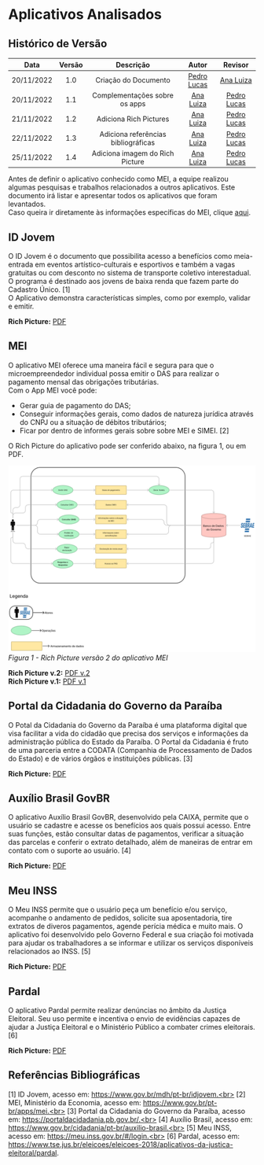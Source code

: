 # Aplicativos Analisados

## Histórico de Versão

|Data|Versão|Descrição|Autor|Revisor|
| :----------: | :------: | :-----------: | :---------: |:---------: |
|20/11/2022|1.0|Criação do Documento| [Pedro Lucas](https://github.com/PedroLSF)|[Ana Luiza](https://github.com/AnHoff)
|20/11/2022|1.1|Complementações sobre os apps| [Ana Luiza](https://github.com/AnHoff)|[Pedro Lucas](https://github.com/PedroLSF)
|21/11/2022|1.2|Adiciona Rich Pictures| [Ana Luiza](https://github.com/AnHoff)|[Pedro Lucas](https://github.com/PedroLSF)
|22/11/2022|1.3|Adiciona referências bibliográficas| [Ana Luiza](https://github.com/AnHoff)|[Pedro Lucas](https://github.com/PedroLSF)
|25/11/2022|1.4|Adiciona imagem do Rich Picture| [Ana Luiza](https://github.com/AnHoff)|[Pedro Lucas](https://github.com/PedroLSF)

Antes de definir o aplicativo conhecido como MEI, a equipe realizou algumas pesquisas e trabalhos relacionados a outros aplicativos. Este documento irá listar e apresentar todos os aplicativos que foram levantados. <br>
Caso queira ir diretamente às informações específicas do MEI, clique [aqui](MEI.md).

## ID Jovem

O ID Jovem é o documento que possibilita acesso a benefícios como meia-entrada em eventos artístico-culturais e esportivos e também a vagas gratuitas ou com desconto no sistema de transporte coletivo interestadual. O programa é destinado aos jovens de baixa renda que fazem parte do Cadastro Único. [1]
<br> 
O Aplicativo demonstra características simples, como por exemplo, validar e emitir.

**Rich Picture:** [PDF](../assets/richPictures/RichPictureIDJovem.pdf)
 
## MEI

O aplicativo MEI oferece uma maneira fácil e segura para que o microempreendedor individual possa emitir o DAS para realizar o pagamento mensal das obrigações tributárias.
<br>
Com o App MEI você pode:

* Gerar guia de pagamento do DAS; 
* Conseguir informações gerais, como dados de natureza jurídica através do CNPJ ou a situação de débitos tributários; 
* Ficar por dentro de informes gerais sobre sobre MEI e SIMEI. [2]

O Rich Picture do aplicativo pode ser conferido abaixo, na figura 1, ou em PDF.

<img src="../../assets/richPictures/RichPictureMEI2.png" width="1000"><br>*Figura 1 - Rich Picture versão 2 do aplicativo MEI*</img>

**Rich Picture v.2:** [PDF v.2](../assets/richPictures/RichPictureMEI2.pdf)<br>
**Rich Picture v.1:** [PDF v.1](../assets/richPictures/RichPictureMEI.pdf)


## Portal da Cidadania do Governo da Paraíba

O Potal da Cidadania do Governo da Paraíba é uma plataforma digital que visa facilitar a vida do cidadão que precisa dos serviços e informações da administração pública do Estado da Paraíba. O Portal da Cidadania é fruto de uma parceria entre a CODATA (Companhia de Processamento de Dados do Estado) e de vários órgãos e instituições públicas. [3]

**Rich Picture:** [PDF](../assets/richPictures/RichPicturePortaldaCidadania.pdf)

## Auxílio Brasil GovBR

O aplicativo Auxílio Brasil GovBR, desenvolvido pela CAIXA, permite que o usuário se cadastre e acesse os benefícios aos quais possui acesso. Entre suas funções, estão consultar datas de pagamentos, verificar a situação das parcelas e conferir o extrato detalhado, além de maneiras de entrar em contato com o suporte ao usuário. [4]

**Rich Picture:** [PDF](../assets/richPictures/RichPictureAuxilioBrasil.pdf)

## Meu INSS

O Meu INSS permite que o usuário peça um benefício e/ou serviço, acompanhe o andamento de pedidos, solicite sua aposentadoria, tire extratos de diveros pagamentos, agende perícia médica e muito mais. O aplicativo foi desenvolvido pelo Governo Federal e sua criação foi motivada para ajudar os trabalhadores a se informar e utilizar os serviços disponíveis relacionados ao INSS. [5]

**Rich Picture:** [PDF](../assets/richPictures/RichPictureMeuINSS.pdf)

## Pardal

O aplicativo Pardal permite realizar denúncias no âmbito da Justiça Eleitoral. Seu uso permite e incentiva o envio de evidências capazes de ajudar a Justiça Eleitoral e o Ministério Público a combater crimes eleitorais. [6]

**Rich Picture:** [PDF](../assets/richPictures/RichPicturePardal.pdf)

## Referências Bibliográficas
[1] ID Jovem, acesso em: https://www.gov.br/mdh/pt-br/idjovem.<br>
[2] MEI, Ministério da Economia, acesso em: https://www.gov.br/pt-br/apps/mei.<br>
[3] Portal da Cidadania do Governo da Paraíba, acesso em: https://portaldacidadania.pb.gov.br/.<br>
[4] Auxílio Brasil, acesso em: https://www.gov.br/cidadania/pt-br/auxilio-brasil.<br>
[5] Meu INSS, acesso em: https://meu.inss.gov.br/#/login.<br>
[6] Pardal, acesso em: https://www.tse.jus.br/eleicoes/eleicoes-2018/aplicativos-da-justica-eleitoral/pardal.
